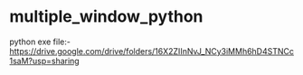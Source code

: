# multiple_window_python
python exe file:-https://drive.google.com/drive/folders/16X2ZIInNvJ_NCy3iMMh6hD4STNCc1saM?usp=sharing

